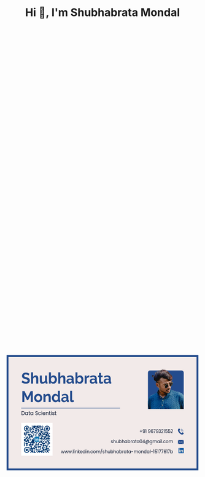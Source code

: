 <h1 align="center">Hi 👋, I'm Shubhabrata Mondal</h1>

<div align="center" style="display: flex; align-items: center; justify-content: center;">
    <!-- Photo Card -->
    <img src="gitcard.png" width="500" height="300" alt="GitCard" style="margin: 0 20px;">

    <!-- Language and Tools Section -->
        <h3>Languages and Tools:</h3>
        <p> 
            <a href="https://www.microsoft.com/en-us/sql-server" target="_blank" rel="noreferrer">
                <img src="https://www.svgrepo.com/show/303229/microsoft-sql-server-logo.svg" alt="mssql" width="40" height="40"/>
            </a>
            <a href="https://www.mysql.com/" target="_blank" rel="noreferrer">
                <img src="https://raw.githubusercontent.com/devicons/devicon/master/icons/mysql/mysql-original-wordmark.svg" alt="mysql" width="40" height="40"/>
            </a>
            <a href="https://www.python.org" target="_blank" rel="noreferrer">
                <img src="https://raw.githubusercontent.com/devicons/devicon/master/icons/python/python-original.svg" alt="python" width="40" height="40"/>
            </a>
        </p>

    <!-- Connect with Me Section -->
        <h3>Connect with me:</h3>
        <p>
            <a href="https://linkedin.com/in/shubhabrata-mondal-15177617b" target="blank">
                <img align="center" src="https://raw.githubusercontent.com/rahuldkjain/github-profile-readme-generator/master/src/images/icons/Social/linked-in-alt.svg" alt="shubhabrata-mondal-15177617b" height="30" width="40" />
            </a>
            <a href="https://instagram.com/mondalshubh" target="blank">
                <img align="center" src="https://raw.githubusercontent.com/rahuldkjain/github-profile-readme-generator/master/src/images/icons/Social/instagram.svg" alt="mondalshubh" height="30" width="40" />
            </a>
        </p>
</div>
